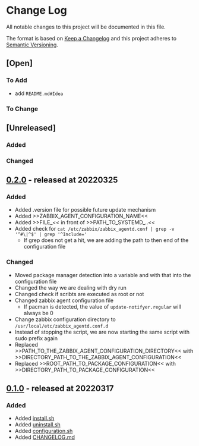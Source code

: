 # Change Log

All notable changes to this project will be documented in this file.

The format is based on [Keep a Changelog](http://keepachangelog.com/)
and this project adheres to [Semantic Versioning](http://semver.org/).

## [Open]

### To Add

* add `README.md#Idea`

### To Change

## [Unreleased]

### Added

### Changed

## [0.2.0](https://github.com/bazzline/zabbix_agent_update_notifyer/tree/0.2.0) - released at 20220325

### Added

* Added .version file for possible future update mechanism
* Added >>ZABBIX_AGENT_CONFIGURATION_NAME<<
* Added >>FILE_<< in front of >>PATH_TO_SYSTEMD_..<<
* Added check for `cat /etc/zabbix/zabbix_agentd.conf | grep -v '^#\|^$' | grep '^Include='`
    * If grep does not get a hit, we are adding the path to then end of the configuration file

### Changed

* Moved package manager detection into a variable and with that into the configuration file
* Changed the way we are dealing with dry run
* Changed check if scribts are executed as root or not
* Changed zabbix agent configuration file
    * If pacman is detected, the value of `update-notifyer.regular` will always be 0
* Change zabbix configuration directory to `/usr/local/etc/zabbix_agentd.conf.d`
* Instead of stopping the script, we are now starting the same script with sudo prefix again
* Replaced >>PATH_TO_THE_ZABBIX_AGENT_CONFIGURATION_DIRECTORY<< with >>DIRECTORY_PATH_TO_THE_ZABBIX_AGENT_CONFIGURATION<<
* Replaced >>ROOT_PATH_TO_PACKAGE_CONFIGURATION<< with >>DIRECTORY_PATH_TO_PACKAGE_CONFIGURATION<<

## [0.1.0](https://github.com/bazzline/zabbix_agent_update_notifyer/tree/0.1.0) - released at 20220317

### Added

* Added [install.sh](bin/install.sh)
* Added [uninstall.sh](bin/uninstall.sh)
* Added [configuration.sh](data/configuration.sh)
* Added [CHANGELOG.md](CHANGELOG.md)
